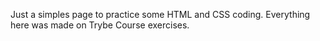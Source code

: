 Just a simples page to practice some HTML and CSS coding.
Everything here was made on Trybe Course exercises.